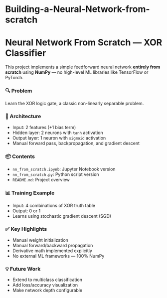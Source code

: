 # Building-a-Neural-Network-from-scratch
# Neural Network From Scratch — XOR Classifier

This project implements a simple feedforward neural network **entirely from scratch** using **NumPy** — no high-level ML libraries like TensorFlow or PyTorch.

### 🔍 Problem
Learn the XOR logic gate, a classic non-linearly separable problem.

### 🧠 Architecture
- Input: 2 features (+1 bias term)
- Hidden layer: 2 neurons with `tanh` activation
- Output layer: 1 neuron with `sigmoid` activation
- Manual forward pass, backpropagation, and gradient descent

### 📦 Contents
- `nn_from_scratch.ipynb`: Jupyter Notebook version
- `nn_from_scratch.py`: Python script version
- `README.md`: Project overview

### 📊 Training Example
- Input: 4 combinations of XOR truth table
- Output: 0 or 1
- Learns using stochastic gradient descent (SGD)

### ✅ Key Highlights
- Manual weight initialization
- Manual forward/backward propagation
- Derivative math implemented explicitly
- No external ML frameworks — 100% NumPy

### 💡 Future Work
- Extend to multiclass classification
- Add loss/accuracy visualization
- Make network depth configurable
